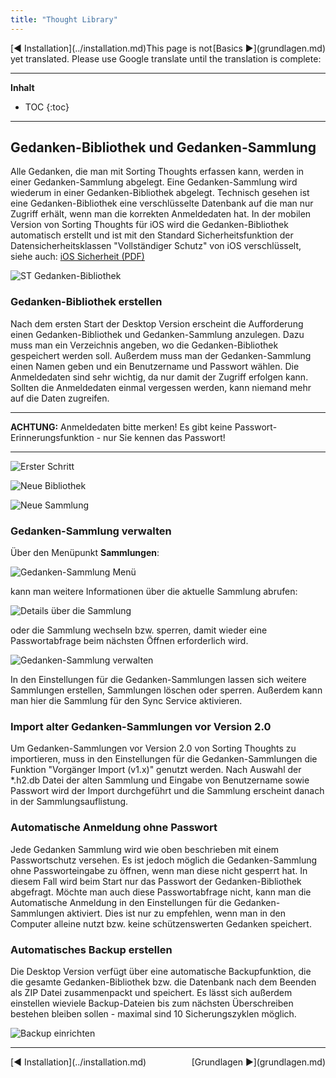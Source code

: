 ```yaml
---
title: "Thought Library"
---
```


<div class="pageNavigation">
<div style="float:left;">
   [◀️ Installation](../installation.md)
</div>
<div style="float:right;">
  [Basics ▶️](grundlagen.md)
</div>
</div>  

<div class="notTranslated">
This page is not yet translated. Please use Google translate until the translation is complete:
<div id="google_translate_element"></div>
</div>    

---------------
__Inhalt__
* TOC
{:toc}
---------------

## Gedanken-Bibliothek und Gedanken-Sammlung

Alle Gedanken, die man mit Sorting Thoughts erfassen kann, werden in einer Gedanken-Sammlung abgelegt. Eine Gedanken-Sammlung wird wiederum in einer Gedanken-Bibliothek abgelegt. Technisch gesehen ist eine Gedanken-Bibliothek eine verschlüsselte Datenbank auf die man nur Zugriff erhält, wenn man die korrekten Anmeldedaten hat. In der mobilen Version von Sorting Thoughts für iOS wird die Gedanken-Bibliothek automatisch erstellt und ist mit den Standard Sicherheitsfunktion der Datensicherheitsklassen "Vollständiger Schutz" von iOS verschlüsselt, siehe auch: [iOS Sicherheit (PDF)](https://images.apple.com/de/business/docs/iOS_Security_Guide.pdf)

![ST Gedanken-Bibliothek](../assets/images/ST-Doku-Diagramme.001.png)


### Gedanken-Bibliothek erstellen

Nach dem ersten Start der Desktop Version erscheint die Aufforderung einen Gedanken-Bibliothek und Gedanken-Sammlung anzulegen. Dazu muss man ein Verzeichnis angeben, wo die Gedanken-Bibliothek gespeichert werden soll. Außerdem muss man der Gedanken-Sammlung einen Namen geben und ein Benutzername und Passwort wählen. Die Anmeldedaten sind sehr wichtig, da nur damit der Zugriff erfolgen kann. Sollten die Anmeldedaten einmal vergessen werden, kann niemand mehr auf die Daten zugreifen.  

-----

**ACHTUNG:**
Anmeldedaten bitte merken! Es gibt keine Passwort-Erinnerungsfunktion - nur Sie kennen das Passwort!

-----

![Erster Schritt](../assets/images/start-erster-schritt.png)

![Neue Bibliothek](../assets/images/start-neue-bibliothek.png)

![Neue Sammlung](../assets/images/start-neue-sammlung.png)

### Gedanken-Sammlung verwalten

Über den Menüpunkt **Sammlungen**:

![Gedanken-Sammlung Menü](../assets/images/gedanken-sammlung-menu.png)

kann man weitere Informationen über die aktuelle Sammlung abrufen:

![Details über die Sammlung](../assets/images/gedanken-sammlung-info.png)

oder die Sammlung wechseln bzw. sperren, damit wieder eine Passwortabfrage beim nächsten Öffnen erforderlich wird.

![Gedanken-Sammlung verwalten](../assets/images/gedanken-sammlung-verwalten.png)

In den Einstellungen für die Gedanken-Sammlungen lassen sich weitere Sammlungen erstellen, Sammlungen löschen oder sperren. Außerdem kann man hier die Sammlung für den Sync Service aktivieren.


### Import alter Gedanken-Sammlungen vor Version 2.0

Um Gedanken-Sammlungen vor Version 2.0 von Sorting Thoughts zu importieren, muss in den Einstellungen für die Gedanken-Sammlungen die Funktion "Vorgänger Import (v1.x)" genutzt werden. Nach Auswahl der  *.h2.db Datei der alten Sammlung und Eingabe von Benutzername sowie Passwort wird der Import durchgeführt und die Sammlung erscheint danach in der Sammlungsauflistung.


### Automatische Anmeldung ohne Passwort

Jede Gedanken Sammlung wird wie oben beschrieben mit einem Passwortschutz versehen. Es ist jedoch möglich die Gedanken-Sammlung ohne Passworteingabe zu öffnen, wenn man diese nicht gesperrt hat. In diesem Fall wird beim Start nur das Passwort der Gedanken-Bibliothek abgefragt. Möchte man auch diese Passwortabfrage nicht, kann man die Automatische Anmeldung in den Einstellungen für die Gedanken-Sammlungen aktiviert. Dies ist nur zu empfehlen, wenn man in den Computer alleine nutzt bzw. keine schützenswerten Gedanken speichert.

### Automatisches Backup erstellen

Die Desktop Version verfügt über eine automatische Backupfunktion, die die gesamte Gedanken-Bibliothek bzw. die Datenbank nach dem Beenden als ZIP Datei zusammenpackt und speichert. Es lässt sich außerdem einstellen wieviele Backup-Dateien bis zum nächsten Überschreiben bestehen bleiben sollen - maximal sind 10 Sicherungszyklen möglich.

![Backup einrichten](../assets/images/backup.png)

---------------

<div class="pageNavigation">
<div style="float:left;">
   [◀️ Installation](../installation.md)
</div>
<div style="float:right;">
  [Grundlagen ▶️](grundlagen.md)
</div>
</div>
